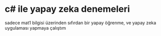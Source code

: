 # c# ile yapay zeka denemeleri
 sadece mat1 bilgisi üzerinden sıfırdan bir yapay öğrenme, ve yapay zeka uygulaması yapmaya çalıştım
